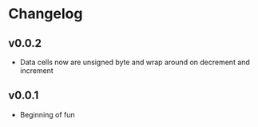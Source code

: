 # Changelog

## v0.0.2

 * Data cells now are unsigned byte and wrap around on decrement and increment

## v0.0.1

 * Beginning of fun
